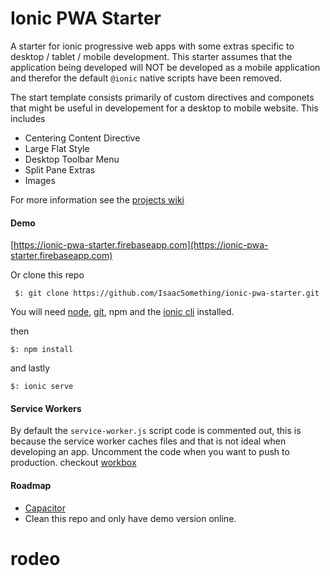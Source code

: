 # Ionic PWA Starter
A starter for ionic progressive web apps with some extras specific to desktop / tablet / mobile development. This starter assumes that the application being developed will
NOT be developed as a mobile application and therefor the default `@ionic` native scripts have been removed.

The start template consists primarily of custom directives and componets that might be useful in developement for a desktop to mobile website. This includes

  - Centering Content Directive
  - Large Flat Style
  - Desktop Toolbar Menu
  - Split Pane Extras
  - Images

For more information see the [projects wiki](https://github.com/IsaacSomething/ionic-pwa-starter/wiki)

#### Demo 

[https://ionic-pwa-starter.firebaseapp.com](https://ionic-pwa-starter.firebaseapp.com)

Or clone this repo

     $: git clone https://github.com/IsaacSomething/ionic-pwa-starter.git

You will need [node](https://nodejs.org/en/), [git](https://git-scm.com/downloads), npm and the [ionic cli](https://ionicframework.com/docs/cli/#installation) installed.

then

    $: npm install

and lastly

    $: ionic serve


#### Service Workers

By default the `service-worker.js` script code is commented out, this is because the service worker caches files and that is not ideal when developing an app. Uncomment the code when you want to push to production.
checkout [workbox](https://developers.google.com/web/tools/workbox/)

#### Roadmap
 - [Capacitor](https://capacitor.ionicframework.com/docs/basics/progressive-web-app)
 - Clean this repo and only have demo version online.
# rodeo
